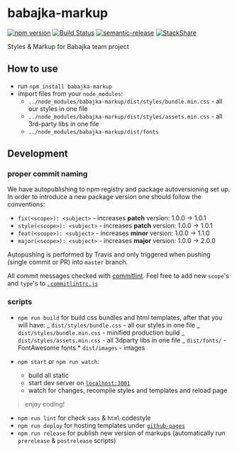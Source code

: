 # babajka-markup

[![npm version](https://badge.fury.io/js/babajka-markup.svg)](https://badge.fury.io/js/babajka-markup)
[![Build Status](https://travis-ci.org/babajka/babajka-markup.svg?branch=master)](https://travis-ci.org/babajka/babajka-markup)
[![semantic-release](https://img.shields.io/badge/%20%20%F0%9F%93%A6%F0%9F%9A%80-semantic--release-e10079.svg)](https://github.com/semantic-release/semantic-release)
[![StackShare](https://img.shields.io/badge/tech-stack-0690fa.svg?style=flat)](https://stackshare.io/wir-by/wir-by-design)

Styles &amp; Markup for Babajka team project

## How to use

- run `npm install babajka-markup`
- import files from your `node_modules`:
  - `../node_modules/babajka-markup/dist/styles/bundle.min.css` - all our styles in one file
  - `../node_modules/babajka-markup/dist/styles/assets.min.css` - all 3rd-party libs in one file
  - `../node_modules/babajka-markup/dist/fonts`

## Development

### proper commit naming

We have autopublishing to npm registry and package autoversioning set up. In order to introduce a new package version one should follow the conventions:

- `fix(<scope>): <subject>` - increases **patch** version: 1.0.0 -> 1.0.1
- `style(<scope>): <subject>` - increases **patch** version: 1.0.0 -> 1.0.1
- `feat(<scope>): <subject>` - increases **minor** version: 1.0.0 -> 1.1.0
- `major(<scope>): <subject>` - increases **major** version: 1.0.0 -> 2.0.0

Autopushing is performed by Travis and only triggered when pushing (single commit or PR) into `master` branch.

All commit messages checked with [commitlint](https://github.com/marionebl/commitlint). Feel free to add new `scope`'s and `type`'s to [`.commitlintrc.js`](https://github.com/babajka/babajka-markup/blob/master/.commitlintrc.js)

### scripts

- `npm run build` for build css bundles and html templates, after that you will have:
  _ `dist/styles/bundle.css` - all our styles in one file
  _ `dist/styles/bundle.min.css` - minified production build
  _ `dist/styles/assets.min.css` - all 3dparty libs in one file
  _ `dist/fonts/` - FontAwesome fonts \* `dist/images` - images

- `npm start` or `npm run watch`:
  - build all static
  - start dev server on [`localhost:3001`](http://localhost:3001)
  - watch for changes, recompile styles and templates and reload page

> enjoy coding!

- `npm run lint` for check `sass` & `html` codestyle
- `npm run deploy` for hosting templates under [`github-pages`](https://babajka.github.io/babajka-markup/)
- `npm run release` for publish new version of markups (automatically run `prerelease` & `postrelease` scripts)

